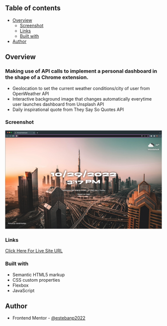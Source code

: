 ## Table of contents

- [Overview](#overview)
  - [Screenshot](#screenshot)
  - [Links](#links)
  - [Built with](#built-with)
- [Author](#author)

## Overview

### Making use of API calls to implement a personal dashboard in the shape of a Chrome extension.

- Geolocation to set the current weather conditions/city of user from OpenWeather API
- Interactive background image that changes automatically everytime user launches dashboard from Unsplash API
- Daily inspirational quote from They Say So Quotes API

### Screenshot

![](./screenshot.png)

### Links

[Click Here For Live Site URL](https://aquamarine-gumption-06b81f.netlify.app/)

### Built with

- Semantic HTML5 markup
- CSS custom properties
- Flexbox
- JavaScript

## Author

- Frontend Mentor - [@estebanp2022](https://www.frontendmentor.io/profile/estebanp2022)
